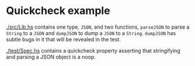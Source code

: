 # Quickcheck example

[./src/Lib.hs](./src/Lib.hs) contains one type, `JSON`, and two functions, `parseJSON` to parse a `String` to a `JSON` and `dumpJSON` to dump a `JSON` to a `String`.  `dumpJSON` has subtle bugs in it that will be revealed in the test.

[./test/Spec.hs](./test/Spec.hs) contains a quickcheck property asserting that stringifying and parsing a JSON object is a noop.